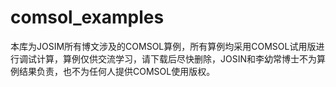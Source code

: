 # comsol_examples
本库为JOSIM所有博文涉及的COMSOL算例，所有算例均采用COMSOL试用版进行调试计算，算例仅供交流学习，请下载后尽快删除，JOSIN和李幼常博士不为算例结果负责，也不为任何人提供COMSOL使用版权。
